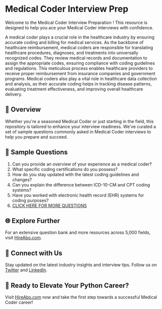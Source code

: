 # Medical Coder Interview Prep

Welcome to the Medical Coder Interview Preparation ! This resource is designed to help you ace your Medical Coder interviews with confidence.

A medical coder plays a crucial role in the healthcare industry by ensuring accurate coding and billing for medical services. As the backbone of healthcare reimbursement, medical coders are responsible for translating healthcare procedures, diagnoses, and treatments into universally recognized codes. They review medical records and documentation to assign the appropriate codes, ensuring compliance with coding guidelines and regulations. This meticulous process enables healthcare providers to receive proper reimbursement from insurance companies and government programs. Medical coders also play a vital role in healthcare data collection and analysis, as their accurate coding helps in tracking disease patterns, evaluating treatment effectiveness, and improving overall healthcare delivery.

## 🚀 Overview

Whether you're a seasoned Medical Coder or just starting in the field, this repository is tailored to enhance your interview readiness. We've curated a set of sample questions commonly asked in Medical Coder interviews to help you prepare and succeed.

## 📝 Sample Questions

1. Can you provide an overview of your experience as a medical coder?
2. What specific coding certifications do you possess?
3. How do you stay updated with the latest coding guidelines and changes?
4. Can you explain the difference between ICD-10-CM and CPT coding systems?
5. Have you worked with electronic health record (EHR) systems for coding purposes?
6. [CLICK HERE FOR MORE QUESTIONS](https://hireabo.com/job/2_1_43/Medical%20Coder)

## 🌐 Explore Further

For an extensive question bank and more resources across 5,000 fields, visit [HireAbo.com](https://www.hireabo.com).

## 📱 Connect with Us

Stay updated on the latest industry insights and interview tips. Follow us on [Twitter](https://twitter.com/hireabo) and [LinkedIn](https://www.linkedin.com/in/hire-abo-3609972a8/).

## 🚀 Ready to Elevate Your Python Career?

Visit [HireAbo.com](https://www.hireabo.com) now and take the first step towards a successful Medical Coder career!